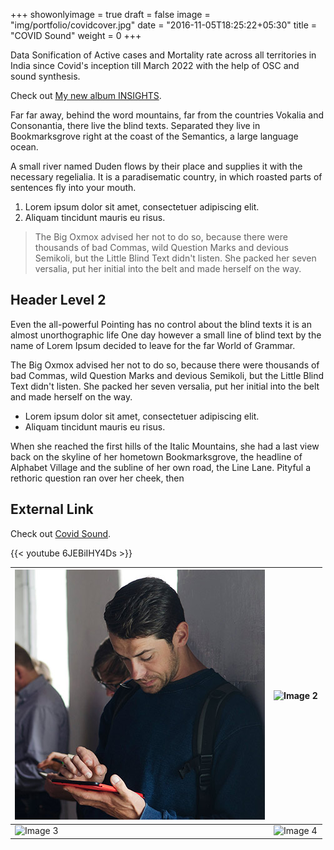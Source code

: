 +++
showonlyimage = true
draft = false
image = "img/portfolio/covidcover.jpg"
date = "2016-11-05T18:25:22+05:30"
title = "COVID Sound"
weight = 0
+++

Data Sonification of Active cases and Mortality rate across all territories in India since Covid's inception till March 2022 with the help of OSC and sound synthesis.
 
Check out [My new album INSIGHTS]( https://drive.google.com/file/d/1ekcyFgSmgtehrijYU92lNigbaqTi1FMU/view?usp=sharing).
 
<!--more-->

Far far away, behind the word mountains, far from the countries Vokalia and Consonantia, there live the blind texts. Separated they live in Bookmarksgrove right at the coast of the Semantics, a large language ocean.

A small river named Duden flows by their place and supplies it with the necessary regelialia. It is a paradisematic country, in which roasted parts of sentences fly into your mouth.

1. Lorem ipsum dolor sit amet, consectetuer adipiscing elit.
2. Aliquam tincidunt mauris eu risus.

> The Big Oxmox advised her not to do so, because there were thousands of bad Commas, wild Question Marks and devious Semikoli, but the Little Blind Text didn't listen. She packed her seven versalia, put her initial into the belt and made herself on the way.

## Header Level 2

Even the all-powerful Pointing has no control about the blind texts it is an almost unorthographic life One day however a small line of blind text by the name of Lorem Ipsum decided to leave for the far World of Grammar.

The Big Oxmox advised her not to do so, because there were thousands of bad Commas, wild Question Marks and devious Semikoli, but the Little Blind Text didn't listen. She packed her seven versalia, put her initial into the belt and made herself on the way.

* Lorem ipsum dolor sit amet, consectetuer adipiscing elit.
* Aliquam tincidunt mauris eu risus.

When she reached the first hills of the Italic Mountains, she had a last view back on the skyline of her hometown Bookmarksgrove, the headline of Alphabet Village and the subline of her own road, the Line Lane. Pityful a rethoric question ran over her cheek, then
## External Link

Check out [Covid Sound]([https://www.wwe.com/superstars/roman-reigns](https://www.youtube.com/watch?v=aC35aiITV2M)).
<!-- Embed YouTube Video -->
{{< youtube 6JEBiIHY4Ds >}}
<!-- Image Grid using Markdown -->
| ![Image 1](/static/img/about.jpg) | ![Image 2](/img/portfolio/levicvr.png) |
|---------------------------------------|---------------------------------------|
| ![Image 3](/img/portfolio/levicvr.png) | ![Image 4](/img/portfolio/levicvr.png) |


